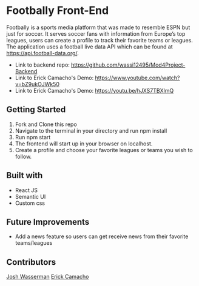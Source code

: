 # Footbally Front-End

Footbally is a sports media platform that was made to resemble ESPN but just for soccer. It serves soccer fans with information from Europe’s top leagues, users can create a profile to track their favorite teams or leagues. The application uses a football live data API which can be found at https://api.football-data.org/.


* Link to backend repo: https://github.com/wassi12495/Mod4Project-Backend
* Link to Erick Camacho's Demo: https://www.youtube.com/watch?v=bZ9ukOJWk50
* Link to Erick Camacho's Demo: https://youtu.be/hJXS7TBXlmQ

## Getting Started
1. Fork and Clone this repo
2. Navigate to the terminal in your directory and run npm install
3. Run npm start
4. The frontend will start up in your browser on localhost.
5. Create a profile and choose your favorite leagues or teams you wish to follow.

## Built with
* React JS
* Semantic UI
* Custom css

## Future Improvements
* Add a news feature so users can get receive news from their favorite teams/leagues

## Contributors

[Josh Wasserman](https://github.com/wassi12495)
[Erick Camacho](https://github.com/erickalexander)
